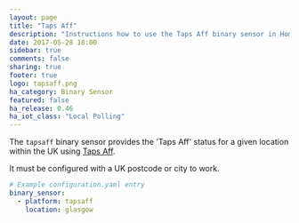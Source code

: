 ```yaml
---
layout: page
title: "Taps Aff"
description: "Instructions how to use the Taps Aff binary sensor in Home Assistant."
date: 2017-05-28 18:00
sidebar: true
comments: false
sharing: true
footer: true
logo: tapsaff.png
ha_category: Binary Sensor
featured: false
ha_release: 0.46
ha_iot_class: "Local Polling"
---
```



The `tapsaff` binary sensor provides the 'Taps Aff' status for a given location within the UK using [Taps Aff](http://www.taps-aff.co.uk). 

It must be configured with a UK postcode or city to work. 

```yaml
# Example configuration.yaml entry
binary_sensor:
  - platform: tapsaff
    location: glasgow
```
